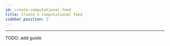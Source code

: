 ```yaml
---
id: create-computational-feed
title: Create a computational feed
sidebar_position: 2
---
```


---

TODO: add guide
